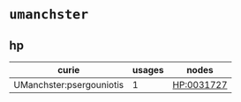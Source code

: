 # `umanchster`

## hp

| curie                    |   usages | nodes                                                   |
|--------------------------|----------|---------------------------------------------------------|
| UManchster:psergouniotis |        1 | [HP:0031727](http://purl.obolibrary.org/obo/HP_0031727) |

